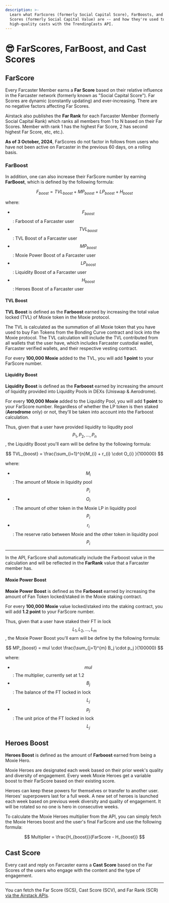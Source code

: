 ```yaml
---
description: >-
  Learn what FarScores (formerly Social Capital Score), FarBoosts, and Cast
  Scores (formerly Social Capital Value) are -- and how they're used to identify
  high-quality casts with the TrendingCasts API.
---
```


# 😎 FarScores, FarBoost, and Cast Scores

## FarScore

Every Farcaster Member earns a **Far Score** based on their relative influence in the Farcaster network (formerly known as "Social Capital Score"). Far Scores are dynamic (constantly updating) and ever-increasing. There are no negative factors affecting Far Scores.

Airstack also publishes the **Far Rank** for each Farcaster Member (formerly Social Capital Rank) which ranks all members from 1 to N based on their Far Scores. Member with rank 1 has the highest Far Score, 2 has second highest Far Score, etc, etc.).

**As of 3 October, 2024**, FarScores do not factor in follows from users who have not been active on Farcaster in the previous 60 days, on a rolling basis.

### **FarBoost**

In addition, one can also increase their FarScore number by earning **FarBoost**, which is defined by the following formula:

$$
F_{boost} =  TVL_{boost} + MP_{boost} + LP_{boost} + H_{boost}
$$

where:

* $$F_{boost}$$: Farboost of a Farcaster user
* $$TVL_{boost}$$: TVL Boost of a Farcaster user
* $$MP_{boost}$$: Moxie Power Boost of a Farcaster user
* $$LP_{boost}$$: Liquidity Boost of a Farcaster user
* $$H_{boost}$$: Heroes Boost of a Farcaster user

#### TVL Boost

**TVL Boost** is defined as the **Farboost** earned by increasing the total value locked (TVL) of Moxie token in the Moxie protocol.

The TVL is calculated as the summation of all Moxie token that you have used to buy Fan Tokens from the Bonding Curve contract and lock into the Moxie protocol. The TVL calculation will include the TVL contributed from all wallets that the user have, which includes Farcaster custodial wallet, Farcaster verified wallets, and their respective vesting contract.

For every **100,000 Moxie** added to the TVL, you will add **1 point** to your FarScore number.

#### Liquidity Boost

**Liquidity Boost** is defined as the **Farboost** earned by increasing the amount of liquidity provided into Liquidity Pools in DEXs (Uniswap & Aerodrome).

For every **100,000 Moxie** added to the Liquidity Pool, you will add **1 point** to your FarScore number. Regardless of whether the LP token is then staked (**Aerodrome** only) or not, they'll be taken into account into the Farboost calculation.

Thus, given that a user have provided liquidity to liqudity pool $$P_1, P_2, ..., P_n$$, the Liquidity Boost you'll earn will be define by the following formula:

$$
TVL_{boost} = \frac{\sum_{i=1}^{n}M_{i} + r_{i} \cdot O_{i} }{100000}
$$

where:

* $$M_{i}$$: The amount of Moxie in liquidity pool $$P_i$$
* $$O_{i}$$: The amount of other token in the Moxie LP in liquidity pool $$P_i$$
* $$r_{i}$$: The reserve ratio between Moxie and the other token in liquidity pool $$P_i$$

***

In the API, FarScore shall automatically include the Farboost value in the calculation and will be reflected in the **FarRank** value that a Farcaster member has.

#### Moxie Power Boost

**Moxie Power Boost** is defined as the **Farboost** earned by increasing the amount of Fan Token locked/staked in the Moxie staking contract.

For every **100,000 Moxie** value locked/staked into the staking contract, you will add **1.2 point** to your FarScore number.

Thus,  given that a user have staked their FT in lock $$L_1, L _2, ..., L_m$$, the Moxie Power Boost you'll earn will be define by the following formula:

$$
MP_{boost} = mul \cdot \frac{\sum_{j=1}^{m}  B_j \cdot p_j  }{100000}
$$

where:

* $$mul$$: The multiplier, currently set at 1.2
* $$B_{j}$$: The balance of the FT locked in lock $$L_j$$
* $$p_{j}$$: The unit price of the FT locked in lock $$L_j$$

## Heroes Boost

**Heroes Boost** is defined as the amount of **Farboost** earned from being a Moxie Hero.

Moxie Heroes are designated each week based on their prior week's quality and diversity of engagement. Every week Moxie Heroes get a variable boost to their FarScore based on their existing score.

Heroes can keep these powers for themselves or transfer to another user. Heroes' superpowers last for a full week. A new set of heroes is launched each week based on previous week diversity and quality of engagement. It will be rotated so no one is hero in consecutive weeks.

To calculate the Moxie Heroes multiplier from the API, you can simply fetch the Moxie Heroes boost and the user's final FarScore and use the following formula:

$$
Multiplier = \frac{H_{boost}}{FarScore - H_{boost}}
$$

## Cast Score

Every cast and reply on Farcaster earns a **Cast Score** based on the Far Scores of the users who engage with the content and the type of engagement.

***

You can fetch the Far Score (SCS), Cast Score (SCV), and Far Rank (SCR) [via the Airstack APIs](https://app.airstack.xyz).
